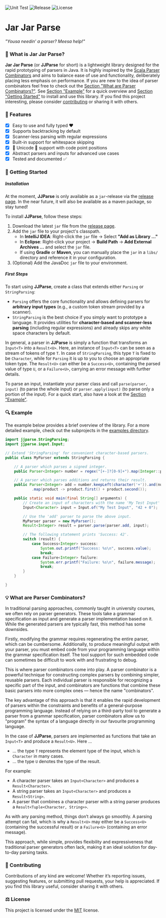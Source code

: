 ![Unit Test](https://github.com/BjoernLoetters/Java-Parser-Combinators/actions/workflows/test.yml/badge.svg?branch=main)
![Release](https://img.shields.io/github/v/release/BjoernLoetters/Java-Parser-Combinators?label=Release&logo=github)
![License](https://img.shields.io/github/license/BjoernLoetters/Jar-Jar-Parse?label=License)

# Jar Jar Parse
*"Yousa needin’ a parser? Meesa help!"*

### 🚀 What is Jar Jar Parse?
**Jar Jar Parse** (or **JJParse** for short) is a lightweight library designed for the rapid prototyping of parsers in Java.
It is highly inspired by the [Scala Parser Combinators](https://github.com/scala/scala-parser-combinators) and aims to balance ease of use and functionality, deliberately placing less emphasis on performance.
If you are new to the idea of parser combinators feel free to check out the [Section "What are Parser Combinators?"](#what-are-parser-combinators).
See [Section "Example"](#example) for a quick overview and [Section "Getting Started"](#getting-started) to install and use this library.
If you find this project interesting, please consider [contributing](#contributing) or sharing it with others.

### 🎯 Features

- [x] Easy to use and fully typed ♥️
- [x] Supports backtracking by default 
- [x] Scanner-less parsing with regular expressions
- [x] Built-in support for whitespace skipping
- [x] 🌟 Unicode 🦄 support with code point positions
- [x] Abstract parsers and inputs for advanced use cases
- [x] Tested and documented ✅

### 📖 Getting Started

##### Installation 

At the moment, **JJParse** is only available as a `jar`-release via the [release page](https://github.com/BjoernLoetters/Java-Parser-Combinators/releases).
In the near future, it will also be available as a maven package, so stay tuned!

To install **JJParse**, follow these steps:
1. Download the latest `jar` file from the [release page](https://github.com/BjoernLoetters/Java-Parser-Combinators/releases).
2. Add the `jar` file to your project's classpath.
    - In **IntelliJ IDEA**: Right-click the `jar` file → Select **"Add as Library ..."**
    - In **Eclipse**: Right-click your project → **Build Path** → **Add External Archives ...** and select the `jar` file.
    - If using **Gradle** or **Maven**, you can manually place the `jar` in a `libs/` directory and reference it in your configuration.
3. (Optional) Add the JavaDoc `jar` file to your environment.

##### First Steps

To start using **JJParse**, create a class that extends either `Parsing` or `StringParsing`:
- `Parsing` offers the core functionality and allows defining parsers for **arbitrary input types** (e.g., a custom token stream provided by a scanner).
- `StringParsing` is the best choice if you simply want to prototype a language. It provides utilities for **character-based and scanner-less parsing** (including regular expressions) and already skips any white space characters by default. 

In general, a parser in **JJParse** is simply a function that transforms an `Input<T>` into a `Result<U>`. 
Here, an instance of `Input<T>` can be seen as a stream of tokens of type `T`.
In case of `StringParsing`, this type `T` is fixed to be `Character`, while for `Parsing` it is up to you to choose an appropriate token type. 
The `Result<U>` can either be a `Success<U>`, containing the parsed value of type `U`, or a `Failure<U>`, carrying an error message with further details.

To parse an input, instantiate your parser class and call `parse(parser, input)` (to parse the whole input) or `parser.apply(input)` (to parse only a portion of the input).
For a quick start, also have a look at the [Section "Example"](#example).

### 🔍 Example

The example below provides a brief overview of the library. For a more detailed example, check out the subprojects in the [examples directory](examples).

```java
import jjparse.StringParsing;
import jjparse.input.Input;

// Extend 'StringParsing' for convenient character-based parsers.
public class MyParser extends StringParsing {

    // A parser which parses a signed integer.
    public Parser<Integer> number = regex("[+-]?[0-9]+").map(Integer::parseInt);

    // A parser which parses additions and returns their result.
    public Parser<Integer> add = number.keepLeft(character('+')).and(number)
            .map(product -> product.first() + product.second());

    public static void main(final String[] arguments) {
        // Create an input of characters with the name 'My Test Input' (for error reporting).
        Input<Character> input = Input.of("My Test Input", "42 + 0");

        // Use the 'add' parser to parse the above input.
        MyParser parser = new MyParser();
        Result<Integer> result = parser.parse(parser.add, input);

        // The following statement prints 'Success: 42'.
        switch (result) {
            case Success<Integer> success:
                System.out.printf("Success: %s\n", success.value);
                break;
            case Failure<Integer> failure:
                System.err.printf("Failure: %s\n", failure.message);
                break;
        }
    }

}
```

### 💡 What are Parser Combinators?

In traditional parsing approaches, commonly taught in university courses, we often rely on parser generators. 
These tools take a grammar specification as input and generate a parser implementation based on it. 
While the generated parsers are typically fast, this method has some downsides.

Firstly, modifying the grammar requires regenerating the entire parser, which can be cumbersome. 
Additionally, to produce meaningful output with your parser, you must embed code from your programming language within the grammar specification itself. 
The tool support for such embedded code can sometimes be difficult to work with and frustrating to debug.

This is where parser combinators come into play. 
A parser combinator is a powerful technique for constructing complex parsers by combining simpler, reusable parsers. 
Each individual parser is responsible for recognizing a specific part of the input, and combinators are functions that combine these basic parsers into more complex ones — hence the name "combinators".

The key advantage of this approach is that it enables the rapid development of parsers within the constraints and benefits of a general-purpose programming language. 
Instead of relying on a third-party tool to generate a parser from a grammar specification, parser combinators allow us to "program" the syntax of a language directly in our favourite programming language.

In the case of **JJParse**, parsers are implemented as functions that take an `Input<T>` and produce a `Result<U>`. 
Here ...
- ... the type `T` represents the element type of the input, which is `Character` in many cases.
- ... the type `U` denotes the type of the result.

For example:
- A character parser takes an `Input<Character>` and produces a `Result<Character>`.
- A string parser takes an `Input<Character>` and produces a `Result<String>`.
- A parser that combines a character parser with a string parser produces a `Result<Tuple<Character, String>>`.

As with any parsing method, things don’t always go smoothly. 
A parsing attempt can fail, which is why a `Result<U>` may either be a `Success<U>` (containing the successful result) or a `Failure<U>` (containing an error message).

This approach, while simple, provides flexibility and expressiveness that traditional parser generators often lack, making it an ideal solution for day-to-day parsing tasks.

### 🤝 Contributing

Contributions of any kind are welcome! 
Whether it’s reporting issues, suggesting features, or submitting pull requests, your help is appreciated. 
If you find this library useful, consider sharing it with others.

### ⚖️ License

This project is licensed under the [MIT](LICENSE) license.